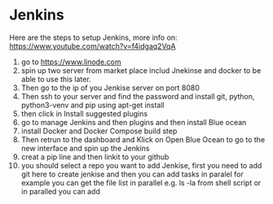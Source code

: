 # Jenkins
Here are the steps to setup Jenkins, more info on: https://www.youtube.com/watch?v=f4idgaq2VqA

1. go to https://www.linode.com
2. spin up two server from market place includ Jnekinse and docker to be able to use this later.
3. Then go to the ip of you Jenkise server on port 8080
4. Then ssh to your server and find the password and install git, python, python3-venv
 and pip using apt-get install
5. then click in Install suggested plugins
6. go to manage Jenkins and then plugins and then install Blue ocean
7. install Docker and Docker Compose build step
8. Then retrun to the dashboard and Klick on Open Blue Ocean to go to the new interface and spin up the Jenkins
9. creat a pip line and then linkit to your github
10. you should select a repo you want to add Jenkise, first you need to add git here to create jenkise and then you can add tasks in paralel for example you can get the file list in parallel e.g. ls -la from shell script or in paralled you can add
